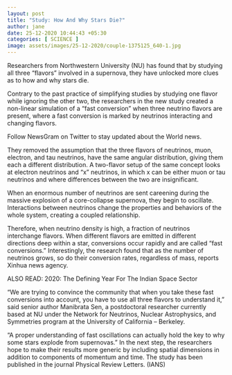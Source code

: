 ```yaml
---
layout: post
title: "Study: How And Why Stars Die?"
author: jane 
date: 25-12-2020 10:44:43 +05:30 
categories: [ SCIENCE ] 
image: assets/images/25-12-2020/couple-1375125_640-1.jpg
---
```

Researchers from Northwestern University (NU) has found that by studying all three “flavors” involved in a supernova, they have unlocked more clues as to how and why stars die.

Contrary to the past practice of simplifying studies by studying one flavor while ignoring the other two, the researchers in the new study created a non-linear simulation of a “fast conversion” when three neutrino flavors are present, where a fast conversion is marked by neutrinos interacting and changing flavors.

Follow NewsGram on Twitter to stay updated about the World news.

They removed the assumption that the three flavors of neutrinos, muon, electron, and tau neutrinos, have the same angular distribution, giving them each a different distribution. A two-flavor setup of the same concept looks at electron neutrinos and “x” neutrinos, in which x can be either muon or tau neutrinos and where differences between the two are insignificant.

When an enormous number of neutrinos are sent careening during the massive explosion of a core-collapse supernova, they begin to oscillate. Interactions between neutrinos change the properties and behaviors of the whole system, creating a coupled relationship.

Therefore, when neutrino density is high, a fraction of neutrinos interchange flavors. When different flavors are emitted in different directions deep within a star, conversions occur rapidly and are called “fast conversions.” Interestingly, the research found that as the number of neutrinos grows, so do their conversion rates, regardless of mass, reports Xinhua news agency.

ALSO READ: 2020: The Defining Year For The Indian Space Sector

“We are trying to convince the community that when you take these fast conversions into account, you have to use all three flavors to understand it,” said senior author Manibrata Sen, a postdoctoral researcher currently based at NU under the Network for Neutrinos, Nuclear Astrophysics, and Symmetries program at the University of California – Berkeley.

“A proper understanding of fast oscillations can actually hold the key to why some stars explode from supernovas.” In the next step, the researchers hope to make their results more generic by including spatial dimensions in addition to components of momentum and time. The study has been published in the journal Physical Review Letters. (IANS)